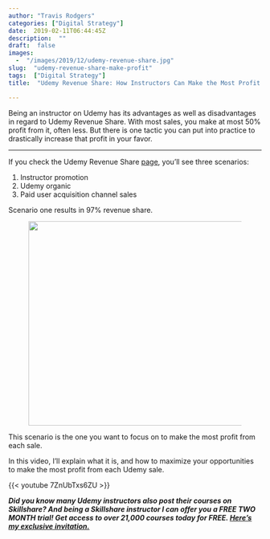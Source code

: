 ```yaml
---
author: "Travis Rodgers"
categories: ["Digital Strategy"]
date:  2019-02-11T06:44:45Z
description:  ""
draft:  false
images: 
  -  "/images/2019/12/udemy-revenue-share.jpg"
slug:  "udemy-revenue-share-make-profit"
tags:  ["Digital Strategy"]
title:  "Udemy Revenue Share: How Instructors Can Make the Most Profit From Each Sale"

---
```


<div class="lead-paragraph"><span class="dropcap">B</span>eing an instructor on Udemy has its advantages as well as disadvantages in regard to Udemy Revenue Share. With most sales, you make at most 50% profit from it, often less. But there is one tactic you can put into practice to drastically increase that profit in your favor.</div><hr class="lead-hr">



<p>If you check the Udemy Revenue Share <a href="https://support.udemy.com/hc/en-us/articles/229605008-Instructor-Revenue-Share" target="_blank" rel="noreferrer noopener" aria-label="page (opens in a new tab)">page</a>, you&#8217;ll see three scenarios: </p>



<ol><li>Instructor promotion</li><li>Udemy organic</li><li>Paid user acquisition channel sales</li></ol>



<p>Scenario one results in 97% revenue share. </p>



<figure class="textcenter"><img src="/images/2019/12/udemy_revenue_share_97_percent.jpg" alt="" width="436" height="407" /></figure>



<p>This scenario is the one you want to focus on to make the most profit from each sale.</p>



<p>In this video, I&#8217;ll explain what it is, and how to maximize your opportunities to make the most profit from each Udemy sale.</p>

{{< youtube 7ZnUbTxs6ZU >}}

<p><strong><em>Did you know many Udemy instructors also post their courses on Skillshare? And being a Skillshare instructor I can offer you a FREE TWO MONTH trial! Get access to over 21,000 courses today for FREE. </em></strong><a rel="noreferrer noopener" aria-label="Here's my invitation. (opens in a new tab)" href="/recommends/skillshare" target="_blank"><strong><em>Here&#8217;s my exclusive invitation.</em></strong></a></p>



